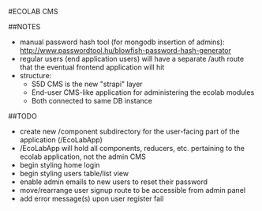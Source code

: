 #ECOLAB CMS

##NOTES
  - manual password hash tool (for mongodb insertion of admins):
    http://www.passwordtool.hu/blowfish-password-hash-generator
  - regular users (end application users) will have a separate /auth route that the eventual frontend application will hit
  - structure:
    - S5D CMS is the new "strapi" layer
    - End-user CMS-like application for administering the ecolab modules
    - Both connected to same DB instance

##TODO
  - create new /component subdirectory for the user-facing part of the application (/EcoLabApp)
  - /EcoLabApp will hold all components, reducers, etc. pertaining to the ecolab application, not the admin CMS 
  - begin styling home login
  - begin styling users table/list view
  - enable admin emails to new users to reset their password
  - move/rearrange user signup route to be accessible from admin panel
  - add error message(s) upon user register fail
